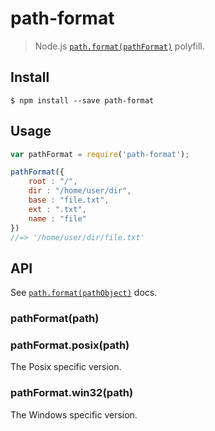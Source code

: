 # path-format

> Node.js [`path.format(pathFormat)`](https://nodejs.org/api/path.html#path_path_format_pathobject) polyfill.

## Install

```
$ npm install --save path-format
```

## Usage

```js
var pathFormat = require('path-format');

pathFormat({
    root : "/",
    dir : "/home/user/dir",
    base : "file.txt",
    ext : ".txt",
    name : "file"
})
//=> '/home/user/dir/file.txt'
```

## API

See [`path.format(pathObject)`](https://nodejs.org/api/path.html#path_path_format_pathobject) docs.

### pathFormat(path)

### pathFormat.posix(path)

The Posix specific version.

### pathFormat.win32(path)

The Windows specific version.
